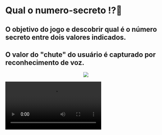 # Qual o numero-secreto ⁉🧐

## O objetivo do jogo e descobrir qual é o número secreto entre dois valores indicados.

## O valor do "chute" do usuário é capturado por reconhecimento de voz.

<div align="center">
<img src="https://ik.imagekit.io/iv60ddqmq/Design_sem_nome.mp4?updatedAt=1685562230260">
</div>

![Screenshot da tela do formulário do AluraPlay](https://ik.imagekit.io/iv60ddqmq/Design_sem_nome.mp4?updatedAt=1685562230260)



